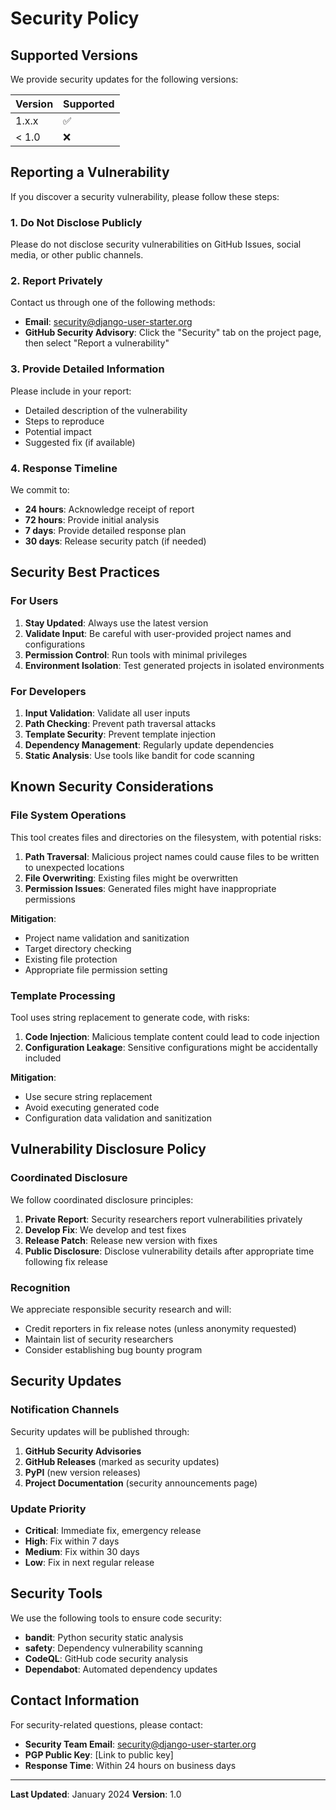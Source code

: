 # Security Policy

## Supported Versions

We provide security updates for the following versions:

| Version | Supported          |
| ------- | ------------------ |
| 1.x.x   | :white_check_mark: |
| < 1.0   | :x:                |

## Reporting a Vulnerability

If you discover a security vulnerability, please follow these steps:

### 1. Do Not Disclose Publicly

Please do not disclose security vulnerabilities on GitHub Issues, social media, or other public channels.

### 2. Report Privately

Contact us through one of the following methods:

- **Email**: security@django-user-starter.org
- **GitHub Security Advisory**: Click the "Security" tab on the project page, then select "Report a vulnerability"

### 3. Provide Detailed Information

Please include in your report:

- Detailed description of the vulnerability
- Steps to reproduce
- Potential impact
- Suggested fix (if available)

### 4. Response Timeline

We commit to:

- **24 hours**: Acknowledge receipt of report
- **72 hours**: Provide initial analysis
- **7 days**: Provide detailed response plan
- **30 days**: Release security patch (if needed)

## Security Best Practices

### For Users

1. **Stay Updated**: Always use the latest version
2. **Validate Input**: Be careful with user-provided project names and configurations
3. **Permission Control**: Run tools with minimal privileges
4. **Environment Isolation**: Test generated projects in isolated environments

### For Developers

1. **Input Validation**: Validate all user inputs
2. **Path Checking**: Prevent path traversal attacks
3. **Template Security**: Prevent template injection
4. **Dependency Management**: Regularly update dependencies
5. **Static Analysis**: Use tools like bandit for code scanning

## Known Security Considerations

### File System Operations

This tool creates files and directories on the filesystem, with potential risks:

1. **Path Traversal**: Malicious project names could cause files to be written to unexpected locations
2. **File Overwriting**: Existing files might be overwritten
3. **Permission Issues**: Generated files might have inappropriate permissions

**Mitigation**:
- Project name validation and sanitization
- Target directory checking
- Existing file protection
- Appropriate file permission setting

### Template Processing

Tool uses string replacement to generate code, with risks:

1. **Code Injection**: Malicious template content could lead to code injection
2. **Configuration Leakage**: Sensitive configurations might be accidentally included

**Mitigation**:
- Use secure string replacement
- Avoid executing generated code
- Configuration data validation and sanitization

## Vulnerability Disclosure Policy

### Coordinated Disclosure

We follow coordinated disclosure principles:

1. **Private Report**: Security researchers report vulnerabilities privately
2. **Develop Fix**: We develop and test fixes
3. **Release Patch**: Release new version with fixes
4. **Public Disclosure**: Disclose vulnerability details after appropriate time following fix release

### Recognition

We appreciate responsible security research and will:

- Credit reporters in fix release notes (unless anonymity requested)
- Maintain list of security researchers
- Consider establishing bug bounty program

## Security Updates

### Notification Channels

Security updates will be published through:

1. **GitHub Security Advisories**
2. **GitHub Releases** (marked as security updates)
3. **PyPI** (new version releases)
4. **Project Documentation** (security announcements page)

### Update Priority

- **Critical**: Immediate fix, emergency release
- **High**: Fix within 7 days
- **Medium**: Fix within 30 days
- **Low**: Fix in next regular release

## Security Tools

We use the following tools to ensure code security:

- **bandit**: Python security static analysis
- **safety**: Dependency vulnerability scanning
- **CodeQL**: GitHub code security analysis
- **Dependabot**: Automated dependency updates

## Contact Information

For security-related questions, please contact:

- **Security Team Email**: security@django-user-starter.org
- **PGP Public Key**: [Link to public key]
- **Response Time**: Within 24 hours on business days

---

**Last Updated**: January 2024
**Version**: 1.0
